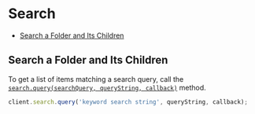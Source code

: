 Search
======

* [Search a Folder and Its Children](#search-a-folder-and-its-children)

Search a Folder and Its Children
--------------------------------

To get a list of items matching a search query, call the [`search.query(searchQuery, queryString, callback)`](http://opensource.box.com/box-node-sdk/Search.html#query) method.

```js
client.search.query('keyword search string', queryString, callback);
```
